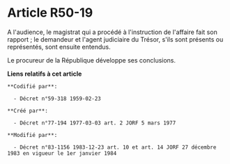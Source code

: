# Article R50-19

A l'audience, le magistrat qui a procédé à l'instruction de l'affaire fait son rapport ; le demandeur et l'agent judiciaire
du Trésor, s'ils sont présents ou représentés, sont ensuite entendus.

Le procureur de la République développe ses conclusions.

**Liens relatifs à cet article**

	**Codifié par**:

	  - Décret n°59-318 1959-02-23

	**Créé par**:

	  - Décret n°77-194 1977-03-03 art. 2 JORF 5 mars 1977

	**Modifié par**:

	  - Décret n°83-1156 1983-12-23 art. 10 et art. 14 JORF 27 décembre 1983 en vigueur le 1er janvier 1984
